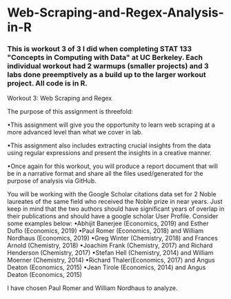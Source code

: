 # Web-Scraping-and-Regex-Analysis-in-R

### This is workout 3 of 3 I did when completing STAT 133 "Concepts in Computing with Data" at UC Berkeley. Each individual workout had 2 warmups (smaller projects) and 3 labs done preemptively as a build up to the larger workout project. All code is in R.

Workout 3: Web Scraping and Regex

The purpose of this assignment is threefold:

•This assignment will give you the opportunity to learn web scraping at a more advanced level than what we cover in lab.

•This assignment also includes extracting crucial insights from the data using regular expressions and present the insights in a creative manner.

•Once again for this workout, you will produce a report document that will be in a narrative format and share all the files used/generated for the purpose of analysis via GitHub.

You will be working with the Google Scholar citations data set for 2 Noble laureates of the same field who received the Noble prize in near years. Just keep in mind that the two authors should have significant years of overlap in their publications and should have a google scholar User Profile. Consider some examples below: •Abhijit Banerjee (Economics, 2019) and Esther Duflo (Economics, 2019) •Paul Romer (Economics, 2018) and William Nordhaus (Economics, 2019) •Greg Winter (Chemistry, 2018) and Frances Arnold (Chemistry, 2018) •Joachim Frank (Chemistry, 2017) and Richard Henderson (Chemistry, 2017) •Stefan Hell (Chemistry, 2014) and William Moerner (Chemistry, 2014) •Richard Thaler(Economics, 2017) and Angus Deaton (Economics, 2015) •Jean Tirole (Economics, 2014) and Angus Deaton (Economics, 2015)

I have chosen Paul Romer and William Nordhaus to analyze.
